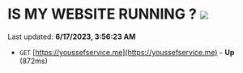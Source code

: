 # IS MY WEBSITE RUNNING ? [![](https://img.shields.io/static/v1?label=Sponsor&message=%E2%9D%A4&logo=GitHub&color=%23fe8e86)](https://github.com/sponsors/<username>)

Last updated: **6/17/2023, 3:56:23 AM**

- `GET` [https://youssefservice.me](https://youssefservice.me) - **Up** (872ms)
